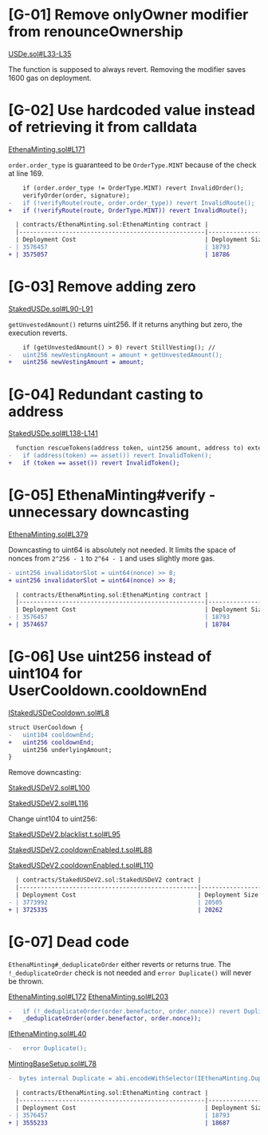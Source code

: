 # [G-01] Remove onlyOwner modifier from renounceOwnership

[USDe.sol#L33-L35](https://github.com/code-423n4/2023-10-ethena/blob/ee67d9b542642c9757a6b826c82d0cae60256509/contracts/USDe.sol#L33-L35) 

The function is supposed to always revert. Removing the modifier saves 1600 gas on deployment.

# [G-02] Use hardcoded value instead of retrieving it from calldata 
[EthenaMinting.sol#L171](https://github.com/code-423n4/2023-10-ethena/blob/ee67d9b542642c9757a6b826c82d0cae60256509/contracts/EthenaMinting.sol#L171)

`order.order_type` is guaranteed to be `OrderType.MINT` because of the check at line 169.

```diff
    if (order.order_type != OrderType.MINT) revert InvalidOrder();
    verifyOrder(order, signature);
-   if (!verifyRoute(route, order.order_type)) revert InvalidRoute();
+   if (!verifyRoute(route, OrderType.MINT)) revert InvalidRoute();
```

```diff
  | contracts/EthenaMinting.sol:EthenaMinting contract |                 |       |        |        |         |
  |----------------------------------------------------|-----------------|-------|--------|--------|---------|
  | Deployment Cost                                    | Deployment Size |       |        |        |         |
- | 3576457                                            | 18793           |       |        |        |         |
+ | 3575057                                            | 18786           |       |        |        |         |
```
# [G-03] Remove adding zero
[StakedUSDe.sol#L90-L91](https://github.com/code-423n4/2023-10-ethena/blob/ee67d9b542642c9757a6b826c82d0cae60256509/contracts/StakedUSDe.sol#L90-L91)

`getUnvestedAmount()` returns uint256. If it returns anything but zero, the execution reverts.

```diff
    if (getUnvestedAmount() > 0) revert StillVesting(); //  
-   uint256 newVestingAmount = amount + getUnvestedAmount();
+   uint256 newVestingAmount = amount;
```
# [G-04] Redundant casting to address
[StakedUSDe.sol#L138-L141](https://github.com/code-423n4/2023-10-ethena/blob/ee67d9b542642c9757a6b826c82d0cae60256509/contracts/StakedUSDe.sol#L138-L141)
```diff
  function rescueTokens(address token, uint256 amount, address to) external onlyRole(DEFAULT_ADMIN_ROLE) {
-   if (address(token) == asset()) revert InvalidToken();
+   if (token == asset()) revert InvalidToken();
```

# [G-05] EthenaMinting#verify - unnecessary downcasting

[EthenaMinting.sol#L379](https://github.com/code-423n4/2023-10-ethena/blob/ee67d9b542642c9757a6b826c82d0cae60256509/contracts/EthenaMinting.sol#L379)

Downcasting to uint64 is absolutely not needed. It limits the space of nonces from `2^256 - 1` to `2^64 - 1` and uses slightly more gas.

```diff
- uint256 invalidatorSlot = uint64(nonce) >> 8;
+ uint256 invalidatorSlot = uint64(nonce) >> 8;
```
```diff
  | contracts/EthenaMinting.sol:EthenaMinting contract |                 |       |        |        |         |
  |----------------------------------------------------|-----------------|-------|--------|--------|---------|
  | Deployment Cost                                    | Deployment Size |       |        |        |         |
- | 3576457                                            | 18793           |       |        |        |         |
+ | 3574657                                            | 18784           |       |        |        |         |
```

# [G-06] Use uint256 instead of uint104 for UserCooldown.cooldownEnd

[IStakedUSDeCooldown.sol#L8](https://github.com/code-423n4/2023-10-ethena/blob/ee67d9b542642c9757a6b826c82d0cae60256509/contracts/interfaces/IStakedUSDeCooldown.sol#L8)

```diff
struct UserCooldown {
-   uint104 cooldownEnd;
+   uint256 cooldownEnd;
    uint256 underlyingAmount;
}
```

Remove downcasting:

[StakedUSDeV2.sol#L100](https://github.com/code-423n4/2023-10-ethena/blob/ee67d9b542642c9757a6b826c82d0cae60256509/contracts/StakedUSDeV2.sol#L100)

[StakedUSDeV2.sol#L116](https://github.com/code-423n4/2023-10-ethena/blob/ee67d9b542642c9757a6b826c82d0cae60256509/contracts/StakedUSDeV2.sol#L116)

Change uint104 to uint256:

[StakedUSDeV2.blacklist.t.sol#L95](https://github.com/code-423n4/2023-10-ethena/blob/ee67d9b542642c9757a6b826c82d0cae60256509/test/foundry/staking/StakedUSDeV2.blacklist.t.sol#L95)

[StakedUSDeV2.cooldownEnabled.t.sol#L88](https://github.com/code-423n4/2023-10-ethena/blob/ee67d9b542642c9757a6b826c82d0cae60256509/test/foundry/staking/StakedUSDeV2.cooldownEnabled.t.sol#L88)

[StakedUSDeV2.cooldownEnabled.t.sol#L110](https://github.com/code-423n4/2023-10-ethena/blob/ee67d9b542642c9757a6b826c82d0cae60256509/test/foundry/staking/StakedUSDeV2.cooldownEnabled.t.sol#L110)

```diff
  | contracts/StakedUSDeV2.sol:StakedUSDeV2 contract |                 |       |        |       |         |
  |--------------------------------------------------|-----------------|-------|--------|-------|---------|
  | Deployment Cost                                  | Deployment Size |       |        |       |         |
- | 3773992                                          | 20505           |       |        |       |         |
+ | 3725335                                          | 20262           |       |        |       |         |
```
# [G-07] Dead code

`EthenaMinting#_deduplicateOrder` either reverts or returns true. The `!_deduplicateOrder` check is not needed and `error Duplicate()` will never be thrown.

[EthenaMinting.sol#L172](https://github.com/code-423n4/2023-10-ethena/blob/ee67d9b542642c9757a6b826c82d0cae60256509/contracts/EthenaMinting.sol#L172)
[EthenaMinting.sol#L203](https://github.com/code-423n4/2023-10-ethena/blob/ee67d9b542642c9757a6b826c82d0cae60256509/contracts/EthenaMinting.sol#L203)
```diff
-   if (!_deduplicateOrder(order.benefactor, order.nonce)) revert Duplicate();
+   _deduplicateOrder(order.benefactor, order.nonce));
```
[IEthenaMinting.sol#L40](https://github.com/code-423n4/2023-10-ethena/blob/ee67d9b542642c9757a6b826c82d0cae60256509/contracts/interfaces/IEthenaMinting.sol#L40)
```diff
-   error Duplicate();
```
[MintingBaseSetup.sol#L78](https://github.com/code-423n4/2023-10-ethena/blob/ee67d9b542642c9757a6b826c82d0cae60256509/test/foundry/minting/MintingBaseSetup.sol#L78)
```diff
-  bytes internal Duplicate = abi.encodeWithSelector(IEthenaMinting.Duplicate.selector);
```
```diff
  | contracts/EthenaMinting.sol:EthenaMinting contract |                 |       |        |        |         |
  |----------------------------------------------------|-----------------|-------|--------|--------|---------|
  | Deployment Cost                                    | Deployment Size |       |        |        |         |
- | 3576457                                            | 18793           |       |        |        |         |
+ | 3555233                                            | 18687           |       |        |        |         |
```
